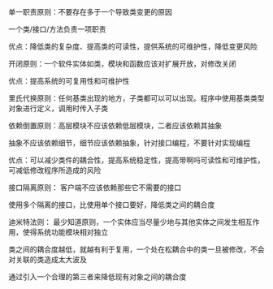 单一职责原则：不要存在多于一个导致类变更的原因

一个类/接口/方法负责一项职责

优点：降低类的复杂度、提高类的可读性，提供系统的可维护性，降低变更风险


开闭原则：一个软件实体如类，模块和函数应该对扩展开放，对修改关闭

优点：提高系统的可复用性和可维护性

里氏代换原则：任何基类出现的地方，子类都可以可以出现。程序中使用基类类型对象进行定义，调用时传入子类

依赖倒置原则：高层模块不应该依赖低层模块，二者应该依赖其抽象

抽象不应该依赖细节，细节应该依赖抽象，针对接口编程，不要针对实现编程

优点：可以减少类件的耦合性，提高系统稳定性，提高带啊吗可读性和可维护性，可减低修改程序所造成的风险

接口隔离原则：
客户端不应该依赖那些它不需要的接口

使用多个隔离的接口，比使用单个接口要好，降低类之间的耦合度

迪米特法则：
最少知道原则，一个实体应当尽量少地与其他实体之间发生相互作用，使得系统功能模块相对独立

类之间的耦合度越低，就越有利于复用，一个处在松耦合中的类一旦被修改，不会对关联的类造成太大波及

通过引入一个合理的第三者来降低现有对象之间的耦合度


